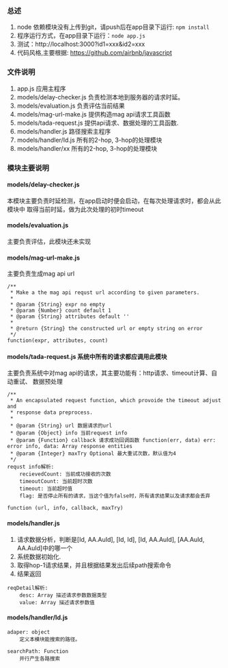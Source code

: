 ### 总述
1. node 依赖模块没有上传到git，请push后在app目录下运行: `npm install`
2. 程序运行方式，在app目录下运行：`node app.js`
3. 测试：http://localhost:3000?id1=xxx&id2=xxx
4. 代码风格,主要根据: https://github.com/airbnb/javascript

### 文件说明
1. app.js 应用主程序
2. models/delay-checker.js 负责检测本地到服务器的请求时延。
3. models/evaluation.js 负责评估当前结果
4. models/mag-url-make.js 提供构造mag api请求工具函数
5. models/tada-request.js 提供api请求、数据处理的工具函数.
6. models/handler.js 路径搜索主程序
7. models/handler/Id.js 所有的2-hop, 3-hop的处理模块
8. models/handler/xx 所有的2-hop, 3-hop的处理模块

### 模块主要说明

#### models/delay-checker.js
本模块主要负责时延检测，在app启动时便会启动，在每次处理请求时，都会从此模块中
取得当前时延，做为此次处理的初时timeout

#### models/evaluation.js
主要负责评估，此模块还未实现

#### models/mag-url-make.js
主要负责生成mag api url
```
/**
 * Make a the mag api requst url according to given parameters.
 *
 * @param {String} expr no empty
 * @param {Number} count default 1
 * @param {String} attributes default ''
 *
 * @return {String} the constructed url or empty string on error
 */
function(expr, attributes, count)
```

#### models/tada-request.js 系统中所有的请求都应调用此模块
主要负责系统中对mag api的请求，其主要功能有：http请求、timeout计算、自动重试、
数据预处理
```
/**
 * An encapsulated request function, which provoide the timeout adjust and 
 * response data preprocess.
 *
 * @param {String} url 数据请求的url
 * @param {Object} info 当前request info 
 * @param {Function} callback 请求成功回调函数 function(err, data) err: error info, data: Array response entities 
 * @param {Integer} maxTry Optional 最大重试次数，默认值为4
 */
requst info解析: 
    recievedCount: 当前成功接收的次数
    timeoutCount: 当前超时次数
    timeout: 当前超时值
    flag: 是否停止所有的请求，当这个值为false时，所有请求结果以及请求都会丢弃

function (url, info, callback, maxTry)
```

#### models/handler.js
1. 请求数据分析，判断是[Id, AA.AuId], [Id, Id], [Id, AA.AuId], [AA.AuId, AA.AuId]中的哪一个
2. 系统数据初始化.
3. 取得hop-1请求结果，并且根据结果发出后续path搜索命令
4. 结果返回

```
reqDetail解析:
    desc: Array 描述请求参数数据类型
    value: Array 描述请求参数值
```

#### models/handler/Id.js
```
adaper: object
    定义本模块能搜索的路径。

searchPath: Function
    并行产生各路搜索
```
